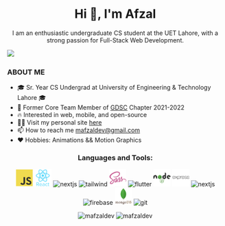 <h1 align="center">Hi 👋, I'm Afzal</h1>
<p align="center">
  I am an enthusiastic undergraduate CS student at the UET Lahore, with a strong passion for Full-Stack Web Development.
</p>

![](https://komarev.com/ghpvc/?username=mafzaldev)

<h3>ABOUT ME</h3>

  - 🎓 Sr. Year CS Undergrad at University of Engineering & Technology Lahore 🎓
  - 🏴󠁳󠁳󠁵󠁹󠁿 Former Core Team Member of [GDSC](https://developers.google.com/community/dsc) Chapter 2021-2022
  - 🔥  Interested in web, mobile, and open-source
  - 👨‍💻 Visit my personal site [here](https://mafzaldev.vercel.app)
  - 📫 How to reach me mafzaldev@gmail.com
  - ❤️ Hobbies: Animations && Motion Graphics

<h3 align="center">Languages and Tools:</h3>
<p align="center">
  <img src="https://raw.githubusercontent.com/devicons/devicon/master/icons/javascript/javascript-original.svg" alt="javascript" width="40" height="40"/>
  <img src="https://raw.githubusercontent.com/devicons/devicon/master/icons/react/react-original-wordmark.svg" alt="react" width="40" height="40"/>
  <img src="https://cdn.worldvectorlogo.com/logos/nextjs-13.svg" alt="nextjs" width="40" height="40"/>
  <img src="https://www.vectorlogo.zone/logos/tailwindcss/tailwindcss-icon.svg" alt="tailwind" width="40" height="40"/>
  <img src="https://raw.githubusercontent.com/devicons/devicon/master/icons/sass/sass-original.svg" alt="sass" width="40" height="40"/>
  <img src="https://www.vectorlogo.zone/logos/flutterio/flutterio-icon.svg" alt="flutter" width="40" height="40"/>
  <img src="https://raw.githubusercontent.com/devicons/devicon/master/icons/nodejs/nodejs-original-wordmark.svg" alt="nodejs" width="40" height="40"/>
  <img src="https://raw.githubusercontent.com/devicons/devicon/master/icons/express/express-original-wordmark.svg" alt="express" width="40" height="40" />
  <img src="https://cdn.worldvectorlogo.com/logos/mysql-logo.svg" alt="nextjs" width="40" height="40"/>
  <img src="https://www.vectorlogo.zone/logos/firebase/firebase-icon.svg" alt="firebase" width="40" height="40"/>
  <img src="https://raw.githubusercontent.com/devicons/devicon/master/icons/mongodb/mongodb-original-wordmark.svg" alt="mongodb" width="40" height="40"/>
  <img src="https://www.vectorlogo.zone/logos/git-scm/git-scm-icon.svg" alt="git" width="40" height="40"/>
</p>

<div align="center">
  <img src="https://github-readme-stats.vercel.app/api?username=mafzaldev&show_icons=true&theme=darcula&locale=en" alt="mafzaldev" width="400" />
  <img src="https://github-readme-streak-stats.herokuapp.com/?user=mafzaldev&theme=dark" alt="mafzaldev" width="422" />
</div>
